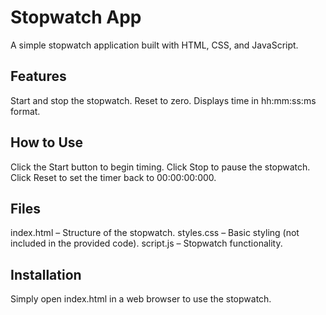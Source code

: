 # Stopwatch App

A simple stopwatch application built with HTML, CSS, and JavaScript.

## Features

Start and stop the stopwatch.
Reset to zero.
Displays time in hh:mm:ss:ms format.
## How to Use

Click the Start button to begin timing.
Click Stop to pause the stopwatch.
Click Reset to set the timer back to 00:00:00:000.
## Files

index.html – Structure of the stopwatch.
styles.css – Basic styling (not included in the provided code).
script.js – Stopwatch functionality.
## Installation

Simply open index.html in a web browser to use the stopwatch.
